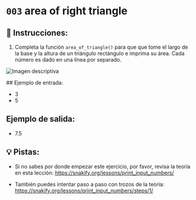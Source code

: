 # `003` area of right triangle

## 📝 Instrucciones:

1. Completa la función `area_of_triangle()` para que que tome el largo de la base y la altura de un triángulo rectángulo e imprima su área. Cada número es dado en una línea por separado.

![Imagen descriptiva](http://i.imgur.com/6EkzVxA.jpg)

## Ejemplo de entrada:

+ 3
+ 5

## Ejemplo de salida:

+ 7.5

## 💡 Pistas:

+ Si no sabes por donde empezar este ejercicio, por favor, revisa la teoría en esta lección: https://snakify.org/lessons/print_input_numbers/

+ También puedes intentar paso a paso con trozos de la teoría: https://snakify.org/lessons/print_input_numbers/steps/1/